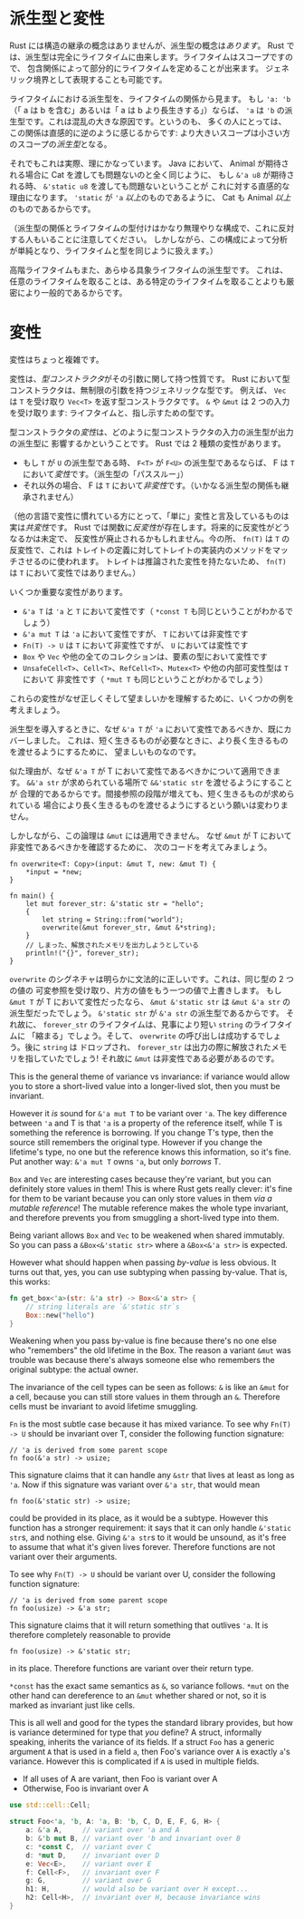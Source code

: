 <!--
# Subtyping and Variance
-->

# 派生型と変性

<!--
Although Rust doesn't have any notion of structural inheritance, it *does*
include subtyping. In Rust, subtyping derives entirely from lifetimes. Since
lifetimes are scopes, we can partially order them based on the *contains*
(outlives) relationship. We can even express this as a generic bound.
-->

Rust には構造の継承の概念はありませんが、派生型の概念は*あります*。
Rust では、派生型は完全にライフタイムに由来します。ライフタイムはスコープですので、
包含関係によって部分的にライフタイムを定めることが出来ます。
ジェネリック境界として表現することも可能です。

<!--
Subtyping on lifetimes is in terms of that relationship: if `'a: 'b` ("a contains
b" or "a outlives b"), then `'a` is a subtype of `'b`. This is a large source of
confusion, because it seems intuitively backwards to many: the bigger scope is a
*subtype* of the smaller scope.
-->

ライフタイムにおける派生型を、ライフタイムの関係から見ます。
もし `'a: 'b` （「 a は b を含む」あるいは「 a は b より長生きする」）ならば、
`'a` は `'b` の派生型です。これは混乱の大きな原因です。というのも、
多くの人にとっては、
この関係は直感的に逆のように感じるからです: より大きいスコープは小さい方のスコープの*派生型*となる。

<!--
This does in fact make sense, though. The intuitive reason for this is that if
you expect an `&'a u8`, then it's totally fine for me to hand you an `&'static
u8`, in the same way that if you expect an Animal in Java, it's totally fine for
me to hand you a Cat. Cats are just Animals *and more*, just as `'static` is
just `'a` *and more*.
-->

それでもこれは実際、理にかなっています。
 Java において、 Animal が期待される場合に Cat を渡しても問題ないのと全く同じように、
もし `&'a u8` が期待される時、 `&'static u8` を渡しても問題ないということが
これに対する直感的な理由になります。  `'static` が `'a` *以上*のものであるように、
Cat も Animal *以上*のものであるからです。

<!--
(Note, the subtyping relationship and typed-ness of lifetimes is a fairly
arbitrary construct that some disagree with. However it simplifies our analysis
to treat lifetimes and types uniformly.)
-->

（派生型の関係とライフタイムの型付けはかなり無理やりな構成で、これに反対する人もいることに注意してください。
しかしながら、この構成によって分析が単純となり、ライフタイムと型を同じように扱えます。）

<!--
Higher-ranked lifetimes are also subtypes of every concrete lifetime. This is
because taking an arbitrary lifetime is strictly more general than taking a
specific one.
-->

高階ライフタイムもまた、あらゆる具象ライフタイムの派生型です。
これは、任意のライフタイムを取ることは、ある特定のライフタイムを取ることよりも厳密により一般的であるからです。

<!--
# Variance
-->

# 変性

<!--
Variance is where things get a bit complicated.
-->

変性はちょっと複雑です。

<!--
Variance is a property that *type constructors* have with respect to their
arguments. A type constructor in Rust is a generic type with unbound arguments.
For instance `Vec` is a type constructor that takes a `T` and returns a
`Vec<T>`. `&` and `&mut` are type constructors that take two inputs: a
lifetime, and a type to point to.
-->

変性は、*型コンストラクタ*がその引数に関して持つ性質です。
 Rust において型コンストラクタは、無制限の引数を持つジェネリックな型です。
例えば、 `Vec` は `T` を受け取り `Vec<T>` を返す型コンストラクタです。
 `&` や `&mut` は 2 つの入力を受け取ります: ライフタイムと、指し示すための型です。

<!--
A type constructor's *variance* is how the subtyping of its inputs affects the
subtyping of its outputs. There are two kinds of variance in Rust:
-->

型コンストラクタの*変性*は、どのように型コンストラクタの入力の派生型が出力の派生型に
影響するかということです。 Rust では 2 種類の変性があります。

<!--
* F is *variant* over `T` if `T` being a subtype of `U` implies
  `F<T>` is a subtype of `F<U>` (subtyping "passes through")
* F is *invariant* over `T` otherwise (no subtyping relation can be derived)
-->

* もし `T` が `U` の派生型である時、 `F<T>` が `F<U>` の派生型であるならば、 F は
  `T` において*変性*です。（派生型の「パススルー」）
* それ以外の場合、 F は `T` において*非変性*です。（いかなる派生型の関係も継承されません）

<!--
(For those of you who are familiar with variance from other languages, what we
refer to as "just" variance is in fact *covariance*. Rust has *contravariance*
for functions. The future of contravariance is uncertain and it may be
scrapped. For now, `fn(T)` is contravariant in `T`, which is used in matching
methods in trait implementations to the trait definition. Traits don't have
inferred variance, so `Fn(T)` is invariant in `T`).
-->

（他の言語で変性に慣れている方にとって、「単に」変性と言及しているものは実は*共変性*です。
 Rust では関数に*反変性*が存在します。将来的に反変性がどうなるかは未定で、
反変性が廃止されるかもしれません。今の所、 `fn(T)` は `T` の反変性で、これは
トレイトの定義に対してトレイトの実装内のメソッドをマッチさせるのに使われます。
トレイトは推論された変性を持たないため、 `fn(T)` は `T` において変性ではありません。）

<!--
Some important variances:
-->

いくつか重要な変性があります。

<!--
* `&'a T` is variant over `'a` and `T` (as is `*const T` by metaphor)
* `&'a mut T` is variant over `'a` but invariant over `T`
* `Fn(T) -> U` is invariant over `T`, but variant over `U`
* `Box`, `Vec`, and all other collections are variant over the types of
  their contents
* `UnsafeCell<T>`, `Cell<T>`, `RefCell<T>`, `Mutex<T>` and all other
  interior mutability types are invariant over T (as is `*mut T` by metaphor)
-->

* `&'a T` は `'a` と `T` において変性です（ `*const T` も同じということがわかるでしょう）
* `&'a mut T` は `'a` において変性ですが、 `T` においては非変性です
* `Fn(T) -> U` は `T` において非変性ですが、 `U` においては変性です
* `Box` や `Vec` や他の全てのコレクションは、要素の型において変性です
* `UnsafeCell<T>`、`Cell<T>`、`RefCell<T>`、`Mutex<T>` や他の内部可変性型は `T` において
  非変性です（ `*mut T` も同じということがわかるでしょう）

<!--
To understand why these variances are correct and desirable, we will consider
several examples.
-->

これらの変性がなぜ正しくそして望ましいかを理解するために、いくつかの例を考えましょう。

<!--
We have already covered why `&'a T` should be variant over `'a` when
introducing subtyping: it's desirable to be able to pass longer-lived things
where shorter-lived things are needed.
-->

派生型を導入するときに、なぜ `&'a T` が `'a` において変性であるべきか、既にカバーしました。
これは、短く生きるものが必要なときに、より長く生きるものを渡せるようにするために、
望ましいものなのです。

<!--
Similar reasoning applies to why it should be variant over T. It is reasonable
to be able to pass `&&'static str` where an `&&'a str` is expected. The
additional level of indirection does not change the desire to be able to pass
longer lived things where shorted lived things are expected.
-->

似た理由が、なぜ `&'a T` が T において変性であるべきかについて適用できます。
`&&'a str` が求められている場所で `&&'static str` を渡せるようにすることが
合理的であるからです。間接参照の段階が増えても、短く生きるものが求められている
場合により長く生きるものを渡せるようにするという願いは変わりません。

<!--
However this logic doesn't apply to `&mut`. To see why `&mut` should
be invariant over T, consider the following code:
-->

しかしながら、この論理は `&mut` には適用できません。
なぜ `&mut` が T において非変性であるべきかを確認するために、
次のコードを考えてみましょう。

```rust,ignore
fn overwrite<T: Copy>(input: &mut T, new: &mut T) {
    *input = *new;
}

fn main() {
    let mut forever_str: &'static str = "hello";
    {
        let string = String::from("world");
        overwrite(&mut forever_str, &mut &*string);
    }
    // しまった、解放されたメモリを出力しようとしている
    println!("{}", forever_str);
}
```

<!--
The signature of `overwrite` is clearly valid: it takes mutable references to
two values of the same type, and overwrites one with the other. If `&mut T` was
variant over T, then `&mut &'static str` would be a subtype of `&mut &'a str`,
since `&'static str` is a subtype of `&'a str`. Therefore the lifetime of
`forever_str` would successfully be "shrunk" down to the shorter lifetime of
`string`, and `overwrite` would be called successfully. `string` would
subsequently be dropped, and `forever_str` would point to freed memory when we
print it! Therefore `&mut` should be invariant.
-->

`overwrite` のシグネチャは明らかに文法的に正しいです。これは、同じ型の 2 つの値の
可変参照を受け取り、片方の値をもう一つの値で上書きします。
もし `&mut T` が T において変性だったなら、 `&mut &'static str` は `&mut &'a str` の
派生型だったでしょう。 `&'static str` が `&'a str` の派生型であるからです。
それ故に、 `forever_str` のライフタイムは、見事により短い `string` のライフタイムに
「縮まる」でしょう。そして、 `overwrite` の呼び出しは成功するでしょう。後に `string` は
ドロップされ、 `forever_str` は出力の際に解放されたメモリを指していたでしょう!
それ故に `&mut` は非変性である必要があるのです。

This is the general theme of variance vs invariance: if variance would allow you
to store a short-lived value into a longer-lived slot, then you must be
invariant.

However it *is* sound for `&'a mut T` to be variant over `'a`. The key difference
between `'a` and T is that `'a` is a property of the reference itself,
while T is something the reference is borrowing. If you change T's type, then
the source still remembers the original type. However if you change the
lifetime's type, no one but the reference knows this information, so it's fine.
Put another way: `&'a mut T` owns `'a`, but only *borrows* T.

`Box` and `Vec` are interesting cases because they're variant, but you can
definitely store values in them! This is where Rust gets really clever: it's
fine for them to be variant because you can only store values
in them *via a mutable reference*! The mutable reference makes the whole type
invariant, and therefore prevents you from smuggling a short-lived type into
them.

Being variant allows `Box` and `Vec` to be weakened when shared
immutably. So you can pass a `&Box<&'static str>` where a `&Box<&'a str>` is
expected.

However what should happen when passing *by-value* is less obvious. It turns out
that, yes, you can use subtyping when passing by-value. That is, this works:

```rust
fn get_box<'a>(str: &'a str) -> Box<&'a str> {
    // string literals are `&'static str`s
    Box::new("hello")
}
```

Weakening when you pass by-value is fine because there's no one else who
"remembers" the old lifetime in the Box. The reason a variant `&mut` was
trouble was because there's always someone else who remembers the original
subtype: the actual owner.

The invariance of the cell types can be seen as follows: `&` is like an `&mut`
for a cell, because you can still store values in them through an `&`. Therefore
cells must be invariant to avoid lifetime smuggling.

`Fn` is the most subtle case because it has mixed variance. To see why
`Fn(T) -> U` should be invariant over T, consider the following function
signature:

```rust,ignore
// 'a is derived from some parent scope
fn foo(&'a str) -> usize;
```

This signature claims that it can handle any `&str` that lives at least as
long as `'a`. Now if this signature was variant over `&'a str`, that
would mean

```rust,ignore
fn foo(&'static str) -> usize;
```

could be provided in its place, as it would be a subtype. However this function
has a stronger requirement: it says that it can only handle `&'static str`s,
and nothing else. Giving `&'a str`s to it would be unsound, as it's free to
assume that what it's given lives forever. Therefore functions are not variant
over their arguments.

To see why `Fn(T) -> U` should be variant over U, consider the following
function signature:

```rust,ignore
// 'a is derived from some parent scope
fn foo(usize) -> &'a str;
```

This signature claims that it will return something that outlives `'a`. It is
therefore completely reasonable to provide

```rust,ignore
fn foo(usize) -> &'static str;
```

in its place. Therefore functions are variant over their return type.

`*const` has the exact same semantics as `&`, so variance follows. `*mut` on the
other hand can dereference to an `&mut` whether shared or not, so it is marked
as invariant just like cells.

This is all well and good for the types the standard library provides, but
how is variance determined for type that *you* define? A struct, informally
speaking, inherits the variance of its fields. If a struct `Foo`
has a generic argument `A` that is used in a field `a`, then Foo's variance
over `A` is exactly `a`'s variance. However this is complicated if `A` is used
in multiple fields.

* If all uses of A are variant, then Foo is variant over A
* Otherwise, Foo is invariant over A

```rust
use std::cell::Cell;

struct Foo<'a, 'b, A: 'a, B: 'b, C, D, E, F, G, H> {
    a: &'a A,     // variant over 'a and A
    b: &'b mut B, // variant over 'b and invariant over B
    c: *const C,  // variant over C
    d: *mut D,    // invariant over D
    e: Vec<E>,    // variant over E
    f: Cell<F>,   // invariant over F
    g: G,         // variant over G
    h1: H,        // would also be variant over H except...
    h2: Cell<H>,  // invariant over H, because invariance wins
}
```

